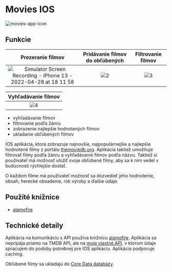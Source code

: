 # Movies IOS

![movies-app-icon](https://user-images.githubusercontent.com/42782393/165767936-40ac7a83-76dd-4b65-bd3d-dad6619b5c52.png)

## Funkcie

Prezeranie filmov          |  Pridávanie filmov do obľúbených | Filtrovanie filmov |
:-------------------------:|:---------------------------------:|:--------------------:|
![Simulator Screen Recording - iPhone 13 - 2022-04-28 at 18 11 58](https://user-images.githubusercontent.com/42782393/165797428-837cdce4-0c2f-4f80-955e-77e399fc3d9e.gif) | ![2](https://user-images.githubusercontent.com/42782393/165798100-c981102c-5928-4f60-82ae-7a029ae4387d.gif) | ![3](https://user-images.githubusercontent.com/42782393/165800255-d076c900-a935-4d4b-b8bb-4919d845f878.gif)


Vyhľadávanie filmov |
:------------------:|
![4](https://user-images.githubusercontent.com/42782393/165801745-862e6adf-73da-49b9-a1ec-656f68258ba8.gif) |


 - vyhľadávanie filmov
 - filtrovanie podľa žánru
 - zobrazenie najlepšie hodnotených filmov
 - ukladanie obľúbených filmov
 
IOS aplikácia, ktorá zobrazuje najnovšie, najpopulárnejšie a najlepšie hodnotené filmy z portálu [themoviedb.org](https://www.themoviedb.org/). Aplikácia 
taktiež umožňuje filtrovať filmy podľa žánru a vyhľadávanie filmov podľa názvu. Taktiež si používateľ má možnosť uložiť svoje obľúbené filmy, aby sa k nim
vedel v budúcnosti rýchlejšie dostať.

O každom filme má používateľ možnosť sa dozvedieť jeho hodnotenie, obsah, herecké obsadenie, rok výroby a ďalšie údaje.

## Použíté knižnice
 - [alamofire](https://github.com/Alamofire/Alamofire)

## Technické detaily
Aplikácia na komunikáciu s API používa knižnicu [alamofire](https://github.com/Alamofire/Alamofire). Aplikácia sa nepripája priamo na TMDB API, 
ale na [moje vlastné API](https://github.com/klaso40/movies-api), v ktorom údaje spracujem do podoby potrebnej pre IOS aplikáciu. 
Aplikácia podporuje caching.

Obľúbené filmy sa ukladajú do [Core Data databázy](https://developer.apple.com/documentation/coredata). 
